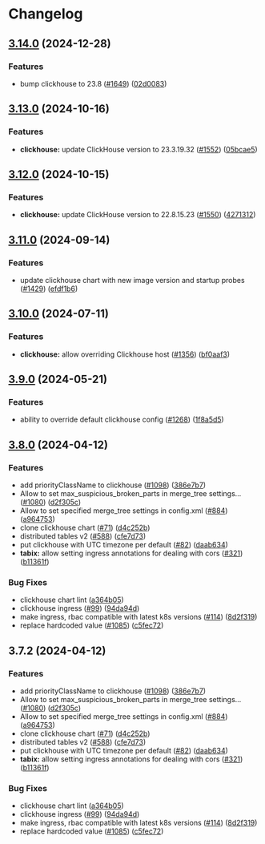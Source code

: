 # Changelog

## [3.14.0](https://github.com/sentry-kubernetes/charts/compare/clickhouse-v3.13.0...clickhouse-v3.14.0) (2024-12-28)


### Features

* bump clickhouse to 23.8 ([#1649](https://github.com/sentry-kubernetes/charts/issues/1649)) ([02d0083](https://github.com/sentry-kubernetes/charts/commit/02d00839de982d61d18f9d2655f3349a4f981a6b))

## [3.13.0](https://github.com/sentry-kubernetes/charts/compare/clickhouse-v3.12.0...clickhouse-v3.13.0) (2024-10-16)


### Features

* **clickhouse:** update ClickHouse version to 23.3.19.32 ([#1552](https://github.com/sentry-kubernetes/charts/issues/1552)) ([05bcae5](https://github.com/sentry-kubernetes/charts/commit/05bcae567473f6d00c92fe3c4da84fc26fc26065))

## [3.12.0](https://github.com/sentry-kubernetes/charts/compare/clickhouse-v3.11.0...clickhouse-v3.12.0) (2024-10-15)


### Features

* **clickhouse:** update ClickHouse version to 22.8.15.23 ([#1550](https://github.com/sentry-kubernetes/charts/issues/1550)) ([4271312](https://github.com/sentry-kubernetes/charts/commit/4271312e55b15f8f91bda7c70e3384042e602f5c))

## [3.11.0](https://github.com/sentry-kubernetes/charts/compare/clickhouse-v3.10.0...clickhouse-v3.11.0) (2024-09-14)


### Features

* update clickhouse chart with new image version and startup probes ([#1429](https://github.com/sentry-kubernetes/charts/issues/1429)) ([efdf1b6](https://github.com/sentry-kubernetes/charts/commit/efdf1b6dcc9215335fe0128b27187aa25bf9256f))

## [3.10.0](https://github.com/sentry-kubernetes/charts/compare/clickhouse-v3.9.0...clickhouse-v3.10.0) (2024-07-11)


### Features

* **clickhouse:** allow overriding Clickhouse host ([#1356](https://github.com/sentry-kubernetes/charts/issues/1356)) ([bf0aaf3](https://github.com/sentry-kubernetes/charts/commit/bf0aaf346d5363fef2b12e2caee6f4b4750d45fd))

## [3.9.0](https://github.com/sentry-kubernetes/charts/compare/clickhouse-v3.8.0...clickhouse-v3.9.0) (2024-05-21)


### Features

* ability to override default clickhouse config ([#1268](https://github.com/sentry-kubernetes/charts/issues/1268)) ([1f8a5d5](https://github.com/sentry-kubernetes/charts/commit/1f8a5d58cedf3f26e759c67d2c5f50ea11d371c1))

## [3.8.0](https://github.com/sentry-kubernetes/charts/compare/clickhouse-v3.7.2...clickhouse-v3.8.0) (2024-04-12)


### Features

* add priorityClassName to clickhouse ([#1098](https://github.com/sentry-kubernetes/charts/issues/1098)) ([386e7b7](https://github.com/sentry-kubernetes/charts/commit/386e7b7328000a289a7642752af583e8f6d40106))
* Allow to set max_suspicious_broken_parts in merge_tree settings… ([#1080](https://github.com/sentry-kubernetes/charts/issues/1080)) ([d2f305c](https://github.com/sentry-kubernetes/charts/commit/d2f305c73b7b0ab625734a30fe5b5363606cd751))
* Allow to set specified merge_tree settings in config.xml ([#884](https://github.com/sentry-kubernetes/charts/issues/884)) ([a964753](https://github.com/sentry-kubernetes/charts/commit/a964753b6fc785292c448e2f8d7c3099c696039d))
* clone clickhouse chart ([#71](https://github.com/sentry-kubernetes/charts/issues/71)) ([d4c252b](https://github.com/sentry-kubernetes/charts/commit/d4c252b752bd637595b2406e88f2118d8609667a))
* distributed tables v2 ([#588](https://github.com/sentry-kubernetes/charts/issues/588)) ([cfe7d73](https://github.com/sentry-kubernetes/charts/commit/cfe7d736278feeeb72189efb841a6099685ed1dd))
* put clickhouse with UTC timezone per default ([#82](https://github.com/sentry-kubernetes/charts/issues/82)) ([daab634](https://github.com/sentry-kubernetes/charts/commit/daab634449ce10ad45a0f73c765e04033a8cb657))
* **tabix:** allow setting ingress annotations for dealing with cors ([#321](https://github.com/sentry-kubernetes/charts/issues/321)) ([b11361f](https://github.com/sentry-kubernetes/charts/commit/b11361f2fe6b27504d2f0fda4a12bc5ade780b05))


### Bug Fixes

* clickhouse chart lint ([a364b05](https://github.com/sentry-kubernetes/charts/commit/a364b053069ab9330af6c8bfd0d2bda619ada0f0))
* clickhouse ingress ([#99](https://github.com/sentry-kubernetes/charts/issues/99)) ([94da94d](https://github.com/sentry-kubernetes/charts/commit/94da94d15a9528ebdb4782c20af48b02e0a256bf))
* make ingress, rbac compatible with latest k8s versions ([#114](https://github.com/sentry-kubernetes/charts/issues/114)) ([8d2f319](https://github.com/sentry-kubernetes/charts/commit/8d2f3196fe797a301ba6ebb21b793f3030d70962))
* replace hardcoded value ([#1085](https://github.com/sentry-kubernetes/charts/issues/1085)) ([c5fec72](https://github.com/sentry-kubernetes/charts/commit/c5fec72ad8dc16e727019094d07dbaae4359cdf8))

## 3.7.2 (2024-04-12)


### Features

* add priorityClassName to clickhouse ([#1098](https://github.com/sentry-kubernetes/charts/issues/1098)) ([386e7b7](https://github.com/sentry-kubernetes/charts/commit/386e7b7328000a289a7642752af583e8f6d40106))
* Allow to set max_suspicious_broken_parts in merge_tree settings… ([#1080](https://github.com/sentry-kubernetes/charts/issues/1080)) ([d2f305c](https://github.com/sentry-kubernetes/charts/commit/d2f305c73b7b0ab625734a30fe5b5363606cd751))
* Allow to set specified merge_tree settings in config.xml ([#884](https://github.com/sentry-kubernetes/charts/issues/884)) ([a964753](https://github.com/sentry-kubernetes/charts/commit/a964753b6fc785292c448e2f8d7c3099c696039d))
* clone clickhouse chart ([#71](https://github.com/sentry-kubernetes/charts/issues/71)) ([d4c252b](https://github.com/sentry-kubernetes/charts/commit/d4c252b752bd637595b2406e88f2118d8609667a))
* distributed tables v2 ([#588](https://github.com/sentry-kubernetes/charts/issues/588)) ([cfe7d73](https://github.com/sentry-kubernetes/charts/commit/cfe7d736278feeeb72189efb841a6099685ed1dd))
* put clickhouse with UTC timezone per default ([#82](https://github.com/sentry-kubernetes/charts/issues/82)) ([daab634](https://github.com/sentry-kubernetes/charts/commit/daab634449ce10ad45a0f73c765e04033a8cb657))
* **tabix:** allow setting ingress annotations for dealing with cors ([#321](https://github.com/sentry-kubernetes/charts/issues/321)) ([b11361f](https://github.com/sentry-kubernetes/charts/commit/b11361f2fe6b27504d2f0fda4a12bc5ade780b05))


### Bug Fixes

* clickhouse chart lint ([a364b05](https://github.com/sentry-kubernetes/charts/commit/a364b053069ab9330af6c8bfd0d2bda619ada0f0))
* clickhouse ingress ([#99](https://github.com/sentry-kubernetes/charts/issues/99)) ([94da94d](https://github.com/sentry-kubernetes/charts/commit/94da94d15a9528ebdb4782c20af48b02e0a256bf))
* make ingress, rbac compatible with latest k8s versions ([#114](https://github.com/sentry-kubernetes/charts/issues/114)) ([8d2f319](https://github.com/sentry-kubernetes/charts/commit/8d2f3196fe797a301ba6ebb21b793f3030d70962))
* replace hardcoded value ([#1085](https://github.com/sentry-kubernetes/charts/issues/1085)) ([c5fec72](https://github.com/sentry-kubernetes/charts/commit/c5fec72ad8dc16e727019094d07dbaae4359cdf8))
